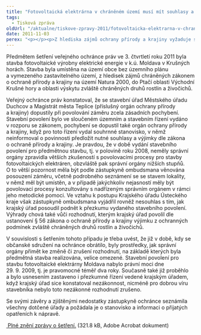 ```yaml
---
title: "Fotovoltaická elektrárna v chráněném území musí mít souhlasy a výjimky dle zákona o ochraně přírody"
tags:
  - Tisková zpráva
oldUrl: "/aktualne/tiskove-zpravy-2011/fotovoltaicka-elektrarna-v-chranenem-uzemi-musi-mit-souhlasy-a-vyjimky-dle-zakona-o-ochra"
date: 2011-11-03
perex: "<p></p><p>Z hlediska zájmů ochrany přírody a krajiny vyžaduje stavba fotovoltaické elektrárny, pokud je umisťovaná na území Natura 2000 do ptačí oblasti vyhlášené nařízením vlády a na území výskytu zvláště chráněných druhů rostlin a živočichů, nezbytné souhlasy a stanoviska orgánu ochrany přírody a krajiny.</p>"
---
```


<!-- imported from the old website -->

<p>Předmětem šetření veřejného ochránce práv ve 3. čtvrtletí roku 2011 byla stavba fotovoltaické výrobny elektrické energie v k.ú. Moldava v Krušných horách. Stavba byla umístěna na území obce bez územního plánu a vymezeného zastavitelného území, z hledisek zájmů chráněných zákonem o ochraně přírody a krajiny na území Natura 2000, do Ptačí oblasti Východní Krušné hory a oblasti výskytu zvláště chráněných druhů rostlin a živočichů.</p><p>Veřejný ochránce práv konstatoval, že se stavební úřad Městského úřadu Duchcov a Magistrát města Teplice (příslušný orgán ochrany přírody a krajiny) dopustily při povolování záměru zcela zásadních pochybení. Stavební povolení bylo ve sloučeném územním a stavebním řízení vydáno v rozporu se zákonem, pochybení se dopustil také orgán ochrany přírody a krajiny, když pro toto řízení vydal souhrnné stanovisko, v němž neinformoval o povinnosti předložit nutné souhlasy a výjimky dle zákona o ochraně přírody a krajiny. Je pravdou, že v době vydání stavebního povolení pro předmětnou stavbu, tj. v polovině roku 2008, neměly správní orgány zpravidla větších zkušeností s povolovacími procesy pro stavby fotovoltaických elektráren, obzvláště pak správní orgány nižších stupňů. O to větší pozornost měla být podle zástupkyně ombudsmana věnována posouzení záměru, včetně podrobného seznámení se se stavem lokality, v němž měl být umístěn, a v případě jakýchkoliv nejasností měly být povolovací procesy konzultovány s nadřízeným správním orgánem v rámci jeho metodické pomoci. Ve vztahu k postupu Krajského úřadu Ústeckého kraje však zástupkyně ombudsmana vyjádřil rovněž nesouhlas s tím, jak krajský úřad posoudil podnět k přezkumu vydaného stavebního povolení. Výhrady chová také vůči rozhodnutí, kterým krajský úřad povolil dle ustanovení § 56 zákona o ochraně přírody a krajiny výjimku z ochranných podmínek zvláště chráněných druhů rostlin a živočichů. </p><p>V souvislosti s šetřením tohoto případu je třeba uvést, že již v době, kdy se občanské sdružení na ochránce obrátilo, byly prostředky, jak správní orgány přimět ke změně či zrušení rozhodnutí, na základě kterých byla předmětná stavba realizována, velice omezené. Stavební povolení pro stavbu fotovoltaické elektrárny Moldava nabylo právní moci dne 29. 9. 2009, tj. je pravomocné téměř dva roky. Současně také již proběhlo a bylo usnesením zastaveno i přezkumné řízení vedené krajským úřadem, když krajský úřad sice konstatoval nezákonnost, nicméně pro dobrou víru stavebníka nebylo toto nezákonné rozhodnutí zrušeno.</p><p>Se svými závěry a zjištěnými nedostatky zástupkyně ochránce seznámila všechny dotčené úřady a požádala je o stanovisko a informaci o přijatých opatřeních k nápravě. </p><p><a title="Otevření do nového okna" href="/uploads-import/STANOVISKA/Zivotni_prostredi/Ostatni_priroda/4983-10-JG-ZZ.pdf" target="_blank"><img alt="" src="https://www.ochrance.cz/typo3/ext/od_linkdesc/icons/pdf.gif" class="od_linkdesc_icon" /> Plné znění zprávy o šetření.</a> (321.8 kB, Adobe Acrobat dokument)</p>
